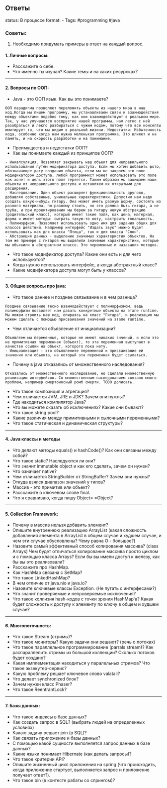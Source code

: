 ## Ответы
status: В процессе
format: -
Tags: #programming #java 

### Cоветы:
1. Необходимо придумать примеры в ответ на каждый вопрос.


#### 1. Личные вопросы:
- Расскажите о себе.
- Что именно ты изучал? Какие темы и на каких ресурсках? 
---

#### 2. Вопросы по ООП:
- Java - это ООП язык. Как вы это понимаете?
```
ООП парадигма позволяет переложить объекты из нашего мира в наш код.Когда мы пишем программу, мы устанавливаем связи и взаимодействия между объектами подобно тому, как они взаимодействуют в реальном мире. Так, у нас улучшается восприятие нашей программы, нам легко с ней разобраться и лекго разбираться с чужим кодом, потому что все консепты имитирует то, что мы видим в реальной жизини. Недостатки: Избыточность кода, особенно когда нам нужна маленькая программка. Это влияет и на память, и на скорость разработки и на понимание.
```
- Преимущества и недостатки ООП?
- Как вы понимаете каждый из принципов ООП? 
```
- Инкапсуляция. Позволяет закрывать наш объект для неправильного использования путем модификатора доступа. Если мы хотим добавить фото, обозначающее дату создания объекта, если мы не закроем это поле модификатором доступа, любой программист может использовать это поле как хочет и цель этого поля теряется. Таким образом мы защищаем наши объекты от неправильного доступа и оставляем их открытыми для расширения.
- Наследование. Один объект расширяет функциональность другово, добавляя собственные, уникальные характеристики. Допустим нам надо создать какую-нибудь гитару. Она может иметь разную форму, состоять из разного материала, по-разному стоить, но это должна быть гитара, а не труба, и при проектировании мы берем за гитару некую абстракцию (родительский класс), который имеет такие поля, как цена, материал, форма и имеет методы: сыграть такую-то ноту, настроить тональность.
- Полиморфизм. Позволяет использовать одно имя для задания общих для классов действий. Например интерфейс "Издать звук" можно будет использовать как для класса "Птица", так и для класса "Слон".
- Абстракция данных - выделение значимых характеристик объектов. На том же примере с гитарой мы выделили значемые характеристики, которые мы объявили в абстрактном классе. Это переменные и назавания методов.
```
- Что такое модификатор доступа? Какие они есть и для чего используются? 
- Когда нужно использовать интерфейс, а когда абстрактный класс?
- Какие модификатора доступа могут быть у классов? 
---

#### 3. Общие вопросы про java:
- Что такое раннее и позднее связывание и в чем разница?
``` 
Позднее связывание тесно взаимодействует с полиморфизмом, ведь полиморфизм позволяет нам давать конкретные объекты на этапе runtime. Мы можем строить наш код, опираясь на класс "Гитара", и реализация мы можем сделать с помощью присваивания значений на этапе runtime.
```
- Чем отличается объявление от инициализации?
```
Объявляем мы переменные, которые не имеют никаких знчений, и если это не примитивная переменная (объект), то эта переменная выступает в качестве ссылки на объект, которого пока нету. 
- Инициализация - это объявленияе переменной и присваивание ей значения или объекта, на который эта переменная будет ссылаться.
```
- Почему в java отказались от множественного наследования?
```
Отказались от множественного наследование, но сделали множественную реализацию интерфейсов. Со множественным наследованием связано много проблем, например смертоносный ромб смерти. TODO дописать.
```
- Что такое композиция и агрегация?
- Чем отличается JVM, JRE и JDK? Зачем они нужны?
- Где находиться компилятор Java?
- Что вы можете сказать об исключениях? Какие они бывают?
- Что такое string pool?
- Какие различия между примитивными и сылочными переменными? 
- Что такое статическая и динамическая структуры? 
---
#### 4. Java классы и методы
- Что делают методы equals() и hashCode()? Как они связаны между собой? 
- Что такое static? Наследуются ли они?
- Что значит immutable object и как его сделать, зачем он нужен?
- Что означает native? 
- Чем отличается StringBuilder от StringBuffer? Зачем они нужны?
- Откуда взялся диапазон значений у типов? 
- Массив - это примитив или объект? 
- Расскажите о ключевом слове final. 
- Что я сравниваю, когда пишу Object= =Object? 
---

#### 5. Collection Framework:
- Почему в массив нельзя добавить элемент? 
- Опишите внутреннюю реализацию ArrayList (какая сложность добавления элемента в ArrayList в общем случае и худшем случае, и чем эти случае обусловлены? Чему равна О - большое?) 
- Назовите самый эффективный способ копирования массива? (class Arrays) Чем будет отличаться копирование массива просто циклом и с помощью класса Arrays? Если бы вы имели доступ к железу, как бы вы это реализовали? 
- Расскажите про HashMap. 
- Как HashMap связана с SetMap? 
- Что такое LinkedHashMap? 
- В чем отличие от java.nio и java.io? 
- Назовите ключевые классы Exception. (Не путать с интерфесами?) 
- Что значит проверяемые и непроверяемые исключения? 
- Что такое коллизия hash-кодов с точки зрения HashMap'a? Какая будет сложность к доступу к элементу по ключу в общем и худшем случае? 
---

#### 6. Многопоточность:
- Что такое Stream (стримы)?  
- Что такое мониторы? Какую задачи они решают? (речь о потоках) 
- Что такое параллельное программирование (parrals stream)? Как распараллелить стримы из большой коллекции? Сколько потоков будет создано? 
- Какая имплементация находиться у паралельных стримов? Что такое экзекутер-сервис? 
- Какую проблему решает ключевое слово valatail? 
- Что делает synchronized блок? 
- Зачем нужен класс Phaser? 
- Что такое ReentrantLock? 
---

#### 7. Базы данных:
- Что такое индексы в базе данных? 
- Как создать запрос в SQL? (выбрать людей на определенных условиях) 
- Какаю задачу решает join (в SQL)? 
- Как связать приложение и базы данных? 
- С помощью какой сущности выполняется запрос данных в базе данных? 
- Какие языки понимает Hibernate (как делать запросы)?  
- Что такое критерии API? 
- Опишите жизненный цикл приложения на spring (что происходить, когда приложение стартует, выполняется запрос и приложение получает ответ?). 
- Что такое bin (в контесте рабаты со спрингом)? 
